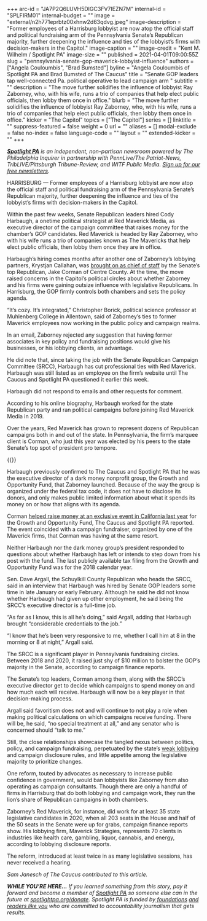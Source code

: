 +++
arc-id = "JA7P2Q6LUVH5DIGC3FV7IEZN7M"
internal-id = "SPLFIRM01"
internal-budget = ""
image = "external/n2h771eprbtz00xhnw2d63qdvg.jpeg"
image-description = "Former employees of a Harrisburg lobbyist are now atop the official staff and political fundraising arm of the Pennsylvania Senate’s Republican majority, further deepening the influence and ties of the lobbyist’s firms with decision-makers in the Capitol."
image-caption = ""
image-credit = "Kent M. Wilhelm / Spotlight PA"
image-size = ""
published = 2021-04-01T09:00:55Z
slug = "pennsylvania-senate-gop-maverick-lobbyist-influence"
authors = ["Angela Couloumbis", "Brad Bumsted"]
byline = "Angela Couloumbis of Spotlight PA and Brad Bumsted of The Caucus"
title = "Senate GOP leaders tap well-connected Pa. political operative to lead campaign arm "
subtitle = ""
description = "The move further solidifies the influence of lobbyist Ray Zaborney, who, with his wife, runs a trio of companies that help elect public officials, then lobby them once in office."
blurb = "The move further solidifies the influence of lobbyist Ray Zaborney, who, with his wife, runs a trio of companies that help elect public officials, then lobby them once in office."
kicker = "The Capitol"
topics = ["The Capitol"]
series = []
linktitle = ""
suppress-featured = false
weight = 0
url = ""
aliases = []
modal-exclude = false
no-index = false
language-code = ""
layout = ""
extended-kicker = ""
+++

<a href="https://www.spotlightpa.org/"><i><b>Spotlight PA</b></i></a><i> is an independent, non-partisan newsroom powered by The Philadelphia Inquirer in partnership with PennLive/The Patriot-News, TribLIVE/Pittsburgh Tribune-Review, and WITF Public Media. </i><a href="https://www.spotlightpa.org/newsletters"><i>Sign up for our free newsletters</i></a><i>.</i>

HARRISBURG — Former employees of a Harrisburg lobbyist are now atop the official staff and political fundraising arm of the Pennsylvania Senate’s Republican majority, further deepening the influence and ties of the lobbyist’s firms with decision-makers in the Capitol.

Within the past few weeks, Senate Republican leaders hired Cody Harbaugh, a onetime political strategist at Red Maverick Media, as executive director of the campaign committee that raises money for the chamber’s GOP candidates. Red Maverick is headed by Ray Zaborney, who with his wife runs a trio of companies known as The Mavericks that help elect public officials, then lobby them once they are in office.

Harbaugh’s hiring comes months after another one of Zaborney’s lobbying partners, Krystjan Callahan, was <a href="https://www.spotlightpa.org/news/2020/09/pa-senate-jake-corman-lobbyist-mavericks-chief-of-staff/">brought on as chief of staff</a> by the Senate’s top Republican, Jake Corman of Centre County. At the time, the move raised concerns in the Capitol’s political circles about whether Zaborney and his firms were gaining outsize influence with legislative Republicans. In Harrisburg, the GOP firmly controls both chambers and sets the policy agenda.

<script src="https://www.spotlightpa.org/embed.js" async></script><div data-spl-embed-version="1" data-spl-src="https://www.spotlightpa.org/embeds/newsletter/"></div>

“It’s cozy. It’s integrated,” Christopher Borick, political science professor at Muhlenberg College in Allentown, said of Zaborney’s ties to former Maverick employees now working in the public policy and campaign realms.

In an email, Zaborney rejected any suggestion that having former associates in key policy and fundraising positions would give his businesses, or his lobbying clients, an advantage.

He did note that, since taking the job with the Senate Republican Campaign Committee (SRCC), Harbaugh has cut professional ties with Red Maverick. Harbaugh was still listed as an employee on the firm’s website until The Caucus and Spotlight PA questioned it earlier this week.

Harbaugh did not respond to emails and other requests for comment.

According to his online biography, Harbaugh worked for the state Republican party and ran political campaigns before joining Red Maverick Media in 2019.

Over the years, Red Maverick has grown to represent dozens of Republican campaigns both in and out of the state. In Pennsylvania, the firm’s marquee client is Corman, who just this year was elected by his peers to the state Senate’s top spot of president pro tempore.

{{<picture src="external/0pmck4szhvxp84560vmk2qyc4c.jpeg" description="Once a relative unknown, Ray Zaborney has over the past decade become one of the go-to operatives for electing Republican candidates." caption="Once a relative unknown, Ray Zaborney has over the past decade become one of the go-to operatives for electing Republican candidates." credit="Courtesy Ray Zaborney, via LNP | LancasterOnline">}} 

Harbaugh previously confirmed to The Caucus and Spotlight PA that he was the executive director of a dark money nonprofit group, the Growth and Opportunity Fund, that Zaborney launched. Because of the way the group is organized under the federal tax code, it does not have to disclose its donors, and only makes public limited information about what it spends its money on or how that aligns with its agenda.

Corman <a href="https://www.spotlightpa.org/news/2020/08/pa-campaign-dark-money-growth-opportunity-fund-jake-corman-gop/">helped raise money at an exclusive event in California last year</a> for the Growth and Opportunity Fund, The Caucus and Spotlight PA reported. The event coincided with a campaign fundraiser, organized by one of the Maverick firms, that Corman was having at the same resort.

Neither Harbaugh nor the dark money group’s president responded to questions about whether Harbaugh has left or intends to step down from his post with the fund. The last publicly available tax filing from the Growth and Opportunity Fund was for the 2018 calendar year.

Sen. Dave Argall, the Schuylkill County Republican who heads the SRCC, said in an interview that Harbaugh was hired by Senate GOP leaders some time in late January or early February. Although he said he did not know whether Harbaugh had given up other employment, he said being the SRCC’s executive director is a full-time job.

“As far as I know, this is all he’s doing,” said Argall, adding that Harbaugh brought “considerable credentials to the job.”

“I know that he’s been very responsive to me, whether I call him at 8 in the morning or 8 at night,” Argall said.

The SRCC is a significant player in Pennsylvania fundraising circles. Between 2018 and 2020, it raised just shy of $10 million to bolster the GOP’s majority in the Senate, according to campaign finance reports.

The Senate’s top leaders, Corman among them, along with the SRCC’s executive director get to decide which campaigns to spend money on and how much each will receive. Harbaugh will now be a key player in that decision-making process.

<script src="https://www.spotlightpa.org/embed.js" async></script><div data-spl-embed-version="1" data-spl-src="https://www.spotlightpa.org/embeds/donate/?teaser_text=If%20you%20learned%20something%20from%20this%20report%2C%20pay%20it%20forward%20and%20become%20a%20member%20of%20Spotlight%20PA%20so%20someone%20else%20can%20in%20the%20future.&cta_text=CLICK%20TO%20CONTRIBUTE&eyebrow_text=WHILE%20YOU'RE%20HERE..."></div>


Argall said favoritism does not and will continue to not play a role when making political calculations on which campaigns receive funding. There will be, he said, “no special treatment at all,” and any senator who is concerned should “talk to me.”

Still, the close relationships showcase the tangled nexus between politics, policy, and campaign fundraising, perpetuated by the state’s <a href="https://www.spotlightpa.org/news/2020/02/pennsylvania-lobbying-law-influence-disclosure/" target="_blank">weak lobbying</a> and campaign disclosure rules, and little appetite among the legislative majority to prioritize changes.

One reform, touted by advocates as necessary to increase public confidence in government, would ban lobbyists like Zaborney from also operating as campaign consultants. Though there are only a handful of firms in Harrisburg that do both lobbying and campaign work, they run the lion’s share of Republican campaigns in both chambers.

Zaborney’s Red Maverick, for instance, did work for at least 35 state legislative candidates in 2020, when all 203 seats in the House and half of the 50 seats in the Senate were up for grabs, campaign finance reports show. His lobbying firm, Maverick Strategies, represents 70 clients in industries like health care, gambling, liquor, cannabis, and energy, according to lobbying disclosure reports.

The reform, introduced at least twice in as many legislative sessions, has never received a hearing.

<i>Sam Janesch of The Caucus contributed to this article.</i>

<i><b>WHILE YOU’RE HERE...</b></i><i> If you learned something from this story, pay it forward and become a member of </i><a href="https://www.spotlightpa.org/"><i>Spotlight PA</i></a><i> so someone else can in the future at </i><a href="http://spotlightpa.org/donate"><i>spotlightpa.org/donate</i></a><i>. Spotlight PA is funded by</i><a href="https://www.spotlightpa.org/support"><i> foundations</i></a><i> </i><a href="https://www.spotlightpa.org/support"><i>and readers like you</i></a><i> who are committed to accountability journalism that gets results.</i>
